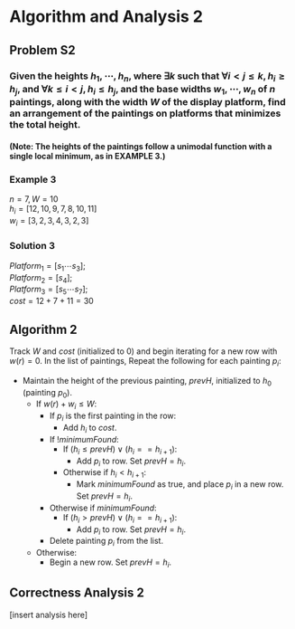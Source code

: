 # Algorithm and Analysis 2

## Problem S2
### Given the heights $h_1, \cdots, h_n$, where $\exists k$ such that $\forall i < j \leq k, h_i \geq h_j$, and $\forall k \leq i < j, h_i \leq h_j$, and the base widths $w_1, \cdots, w_n$ of $n$ paintings, along with the width $W$ of the display platform, find an arrangement of the paintings on platforms that minimizes the total height.
#### (Note: The heights of the paintings follow a unimodal function with a single local minimum, as in EXAMPLE 3.) 

### Example 3
$n = 7, W = 10$\
$h_i = [12, 10, 9, 7, 8, 10, 11]$\
$w_i = [3, 2, 3, 4, 3, 2, 3]$

### Solution 3
$Platform_1 = [s_1 \cdots s_3];$\
$Platform_2 = [s_4];$\
$Platform_3 = [s_5 \cdots s_7];$\
$cost = 12 + 7 + 11 = 30$

## Algorithm 2
Track $W$ and $cost$ (initialized to $0$) and begin iterating for a new row with $w(r) = 0$. In the list of paintings, Repeat the following for each painting $p_i$:
- Maintain the height of the previous painting, $prevH$, initialized to $h_0$ (painting $p_0$). 
    - If $w(r) + w_i \leq W$:
        - If $p_i$ is the first painting in the row:
            - Add $h_i$ to $cost$. 
        - If $!minimumFound$:
            - If $(h_i \leq prevH) \lor (h_i == h_{i+1})$:
                - Add $p_i$ to row. Set $prevH = h_i$.
            - Otherwise if $h_i < h_{i+1}$:
                - Mark $minimumFound$ as true, and place $p_i$ in a new row. Set $prevH = h_i$.
        - Otherwise if $minimumFound$:
            - If $(h_i > prevH) \lor (h_i == h_{i+1})$:
                - Add $p_i$ to row. Set $prevH = h_i$.
        - Delete painting $p_i$ from the list.
    - Otherwise:
        - Begin a new row. Set $prevH = h_i$.

## Correctness Analysis 2
[insert analysis here]